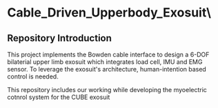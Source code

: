 # Cable_Driven_Upperbody_Exosuit\
## Repository Introduction
This project implements the Bowden cable interface to design a 6-DOF bilaterial upper limb exosuit which integrates load cell, IMU and EMG sensor. To leverage the exosuit's architecture, human-intention based control is needed. 

This repository includes our working while developing the myoelectric cotnrol system for the CUBE exosuit
